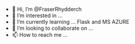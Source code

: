 - 👋 Hi, I’m @FraserRhydderch
- 👀 I’m interested in ...
- 🌱 I’m currently learning ... Flask and MS AZURE
- 💞️ I’m looking to collaborate on ...
- 📫 How to reach me ...

<!---
FraserRhydderch/FraserRhydderch is a ✨ special ✨ repository because its `README.md` (this file) appears on your GitHub profile.
You can click the Preview link to take a look at your changes.
--->
